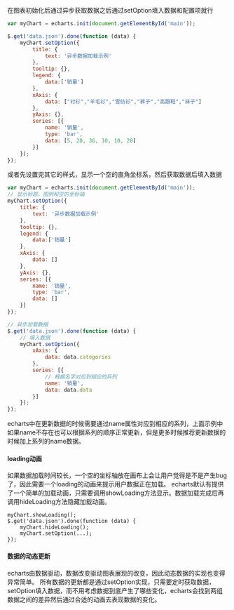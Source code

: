 在图表初始化后通过异步获取数据之后通过setOption填入数据和配置项就行
```javascript
var myChart = echarts.init(document.getElementById('main'));

$.get('data.json').done(function (data) {
    myChart.setOption({
        title: {
            text: '异步数据加载示例'
        },
        tooltip: {},
        legend: {
            data:['销量']
        },
        xAxis: {
            data: ["衬衫","羊毛衫","雪纺衫","裤子","高跟鞋","袜子"]
        },
        yAxis: {},
        series: [{
            name: '销量',
            type: 'bar',
            data: [5, 20, 36, 10, 10, 20]
        }]
    });
});

```
或者先设置完其它的样式，显示一个空的直角坐标系，然后获取数据后填入数据
```javascript
var myChart = echarts.init(document.getElementById('main'));
// 显示标题，图例和空的坐标轴
myChart.setOption({
    title: {
        text: '异步数据加载示例'
    },
    tooltip: {},
    legend: {
        data:['销量']
    },
    xAxis: {
        data: []
    },
    yAxis: {},
    series: [{
        name: '销量',
        type: 'bar',
        data: []
    }]
});

// 异步加载数据
$.get('data.json').done(function (data) {
    // 填入数据
    myChart.setOption({
        xAxis: {
            data: data.categories
        },
        series: [{
            // 根据名字对应到相应的系列
            name: '销量',
            data: data.data
        }]
    });
});
```

echarts中在更新数据的时候需要通过name属性对应到相应的系列，上面示例中如果name不存在也可以根据系列的顺序正常更新，但是更多时候推荐更新数据的时候加上系列的name数据。

#### loading动画 ####
如果数据加载时间较长，一个空的坐标轴放在画布上会让用户觉得是不是产生bug了，因此需要一个loading的动画来提示用户数据正在加载。
echarts默认有提供了一个简单的加载动画，只需要调用showLoading方法显示。数据加载完成后再调用hideLoading方法隐藏加载动画。
```javacript
myChart.showLoading();
$.get('data.json').done(function (data) {
    myChart.hideLoading();
    myChart.setOption(...);
});
```

#### 数据的动态更新 ####
echarts由数据驱动，数据改变驱动图表展现的改变，因此动态数据的实现也变得异常简单。
所有数据的更新都是通过setOption实现，只需要定时获取数据，setOption填入数据，而不用考虑数据到底产生了哪些变化，echarts会找到两组数据之间的差异然后通过合适的动画去表现数据的变化。
